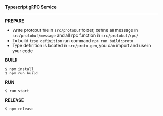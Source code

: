 **Typescript gRPC Service**

---

**PREPARE**

- Write protobuf file in `src/protobuf` folder, define all message in `src/protobuf/message` and all rpc function in `src/protobuf/rpc/`
- To build `type definition` run command `npm run build:proto` . 
- Type definition is located in `src/proto-gen`, you can import and use in your code.

**BUILD**

```shell
$ npm install
$ npm run build
```

**RUN**

```shell
$ run start
```

**RELEASE**

```shell
$ npm release
```

